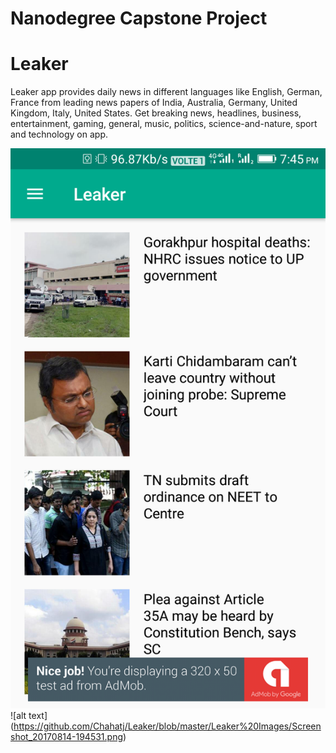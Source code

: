 # Nanodegree Capstone Project
# Leaker

Leaker app provides daily news in different languages like English, German, France from
leading news papers of India, Australia, Germany, United Kingdom, Italy, United States.
Get breaking news, headlines, business, entertainment, gaming, general, music, politics,
science-and-nature, sport and technology on app.

![alt text](https://github.com/Chahatj/Leaker/blob/master/Leaker%20Images/Screenshot_20170814-194509.png) ![alt text] (https://github.com/Chahatj/Leaker/blob/master/Leaker%20Images/Screenshot_20170814-194531.png)
